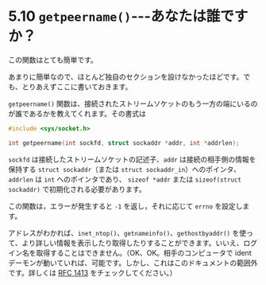 # 5.10 `getpeername()`---あなたは誰ですか？

この関数はとても簡単です。

あまりに簡単なので、ほとんど独自のセクションを設けなかったほどです。でも、とりあえずここに書いておきます。

`getpeername()` 関数は、接続されたストリームソケットのもう一方の端にいるのが誰であるかを教えてくれます。その書式は

```c
#include <sys/socket.h>

int getpeername(int sockfd, struct sockaddr *addr, int *addrlen);
```

`sockfd` は接続したストリームソケットの記述子、`addr` は接続の相手側の情報を保持する `struct sockaddr`（または `struct sockaddr_in`）へのポインタ、`addrlen` は `int` へのポインタであり、 `sizeof *addr` または `sizeof(struct sockaddr)` で初期化される必要があります。

この関数は，エラーが発生すると `-1` を返し，それに応じて `errno` を設定します。

アドレスがわかれば、`inet_ntop()`、`getnameinfo()`、`gethostbyaddr()` を使って、より詳しい情報を表示したり取得したりすることができます。いいえ、ログイン名を取得することはできません。（OK、OK。相手のコンピュータで ident デーモンが動いていれば、可能です。しかし、これはこのドキュメントの範囲外です。詳しくは [RFC 1413](https://datatracker.ietf.org/doc/html/rfc1413) をチェックしてください。）
